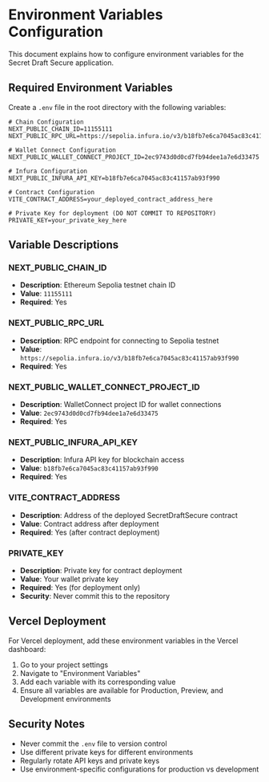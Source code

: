 # Environment Variables Configuration

This document explains how to configure environment variables for the Secret Draft Secure application.

## Required Environment Variables

Create a `.env` file in the root directory with the following variables:

```env
# Chain Configuration
NEXT_PUBLIC_CHAIN_ID=11155111
NEXT_PUBLIC_RPC_URL=https://sepolia.infura.io/v3/b18fb7e6ca7045ac83c41157ab93f990

# Wallet Connect Configuration
NEXT_PUBLIC_WALLET_CONNECT_PROJECT_ID=2ec9743d0d0cd7fb94dee1a7e6d33475

# Infura Configuration
NEXT_PUBLIC_INFURA_API_KEY=b18fb7e6ca7045ac83c41157ab93f990

# Contract Configuration
VITE_CONTRACT_ADDRESS=your_deployed_contract_address_here

# Private Key for deployment (DO NOT COMMIT TO REPOSITORY)
PRIVATE_KEY=your_private_key_here
```

## Variable Descriptions

### NEXT_PUBLIC_CHAIN_ID
- **Description**: Ethereum Sepolia testnet chain ID
- **Value**: `11155111`
- **Required**: Yes

### NEXT_PUBLIC_RPC_URL
- **Description**: RPC endpoint for connecting to Sepolia testnet
- **Value**: `https://sepolia.infura.io/v3/b18fb7e6ca7045ac83c41157ab93f990`
- **Required**: Yes

### NEXT_PUBLIC_WALLET_CONNECT_PROJECT_ID
- **Description**: WalletConnect project ID for wallet connections
- **Value**: `2ec9743d0d0cd7fb94dee1a7e6d33475`
- **Required**: Yes

### NEXT_PUBLIC_INFURA_API_KEY
- **Description**: Infura API key for blockchain access
- **Value**: `b18fb7e6ca7045ac83c41157ab93f990`
- **Required**: Yes

### VITE_CONTRACT_ADDRESS
- **Description**: Address of the deployed SecretDraftSecure contract
- **Value**: Contract address after deployment
- **Required**: Yes (after contract deployment)

### PRIVATE_KEY
- **Description**: Private key for contract deployment
- **Value**: Your wallet private key
- **Required**: Yes (for deployment only)
- **Security**: Never commit this to the repository

## Vercel Deployment

For Vercel deployment, add these environment variables in the Vercel dashboard:

1. Go to your project settings
2. Navigate to "Environment Variables"
3. Add each variable with its corresponding value
4. Ensure all variables are available for Production, Preview, and Development environments

## Security Notes

- Never commit the `.env` file to version control
- Use different private keys for different environments
- Regularly rotate API keys and private keys
- Use environment-specific configurations for production vs development
